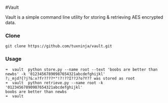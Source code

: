 #Vault

Vault is a simple command line utility for storing & retrieving AES encrypted data. 

### Clone
	git clone https://github.com/tuxninja/vault.git

### Usage 

	➜  vault  python store.py --name root --text 'boobs are better than newbs' -k '01234567890987654321abcdefghijkl'
	?;_mjd?{?j?&:x?fr????*"!?!??I??J?o?Y?? was stored as root
	➜  vault  python retrieve.py --name root -k '01234567890987654321abcdefghijkl'
	boobs are better than newbs
	➜  vault  
